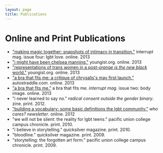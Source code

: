 ```yaml
---
layout: page
title: Publications
---
```

# Online and Print Publications

- ["making magic together: snapshots of intimacy in transition."](http://interruptmag.com/?p=1608) interrupt mag. issue four: lgbt love. online. 2013
- ["i might have been chelsea manning."](http://youngist.org/post/59122375658/i-might-have-been-chelsea-manning) youngist.org. online. 2013
- ["representations of trans women in a post-<em>orange is the new black</em> world."](http://youngist.org/post/57164263937/representations-of-trans-women-in-a-post-orange-is-the) youngist.org. online. 2013<br>
- ["a bra that fits me: a critique of chrysalis's may first launch."](http://www.autostraddle.com/a-bra-that-fits-me-a-critique-of-chrysalis-lingeries-may-1st-launch-176253/) autostraddle.com. online. 2013<br>
- ["a bra that fits me."](http://interruptmag.com/?p=542) a bra that fits me. <em>interrupt mag</em>. issue two: body image. online. 2013<br>
- "i never learned to say no." <em>radical consent outside the gender binary</em>. zine. print. 2012.<br>
- ["building a vocabulary: some basic definitions the lgbt community."](http://www.whocaresnewsletter.org/august-2012vol-2-no-2/building-a-vocabulary-defining-the-lgbtqia-community.html) <em>who cares? newsletter</em>. online. 2012<br>
- "we will not be silent: the reality for lgbt teens." pacific union college campus chronicle. print. 2010.<br>
- "i believe in storytelling." quicksilver magazine. print. 2010.<br>
- "bloodline." quicksilver magazine. print. 2009.<br>
- "storytelling: the forgotten art form." pacific union college campus chronicle. print. 2009.<br>
